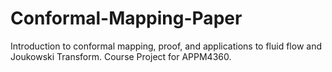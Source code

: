 # Conformal-Mapping-Paper
Introduction to conformal mapping, proof, and applications to fluid flow and Joukowski Transform. Course Project for APPM4360. 
